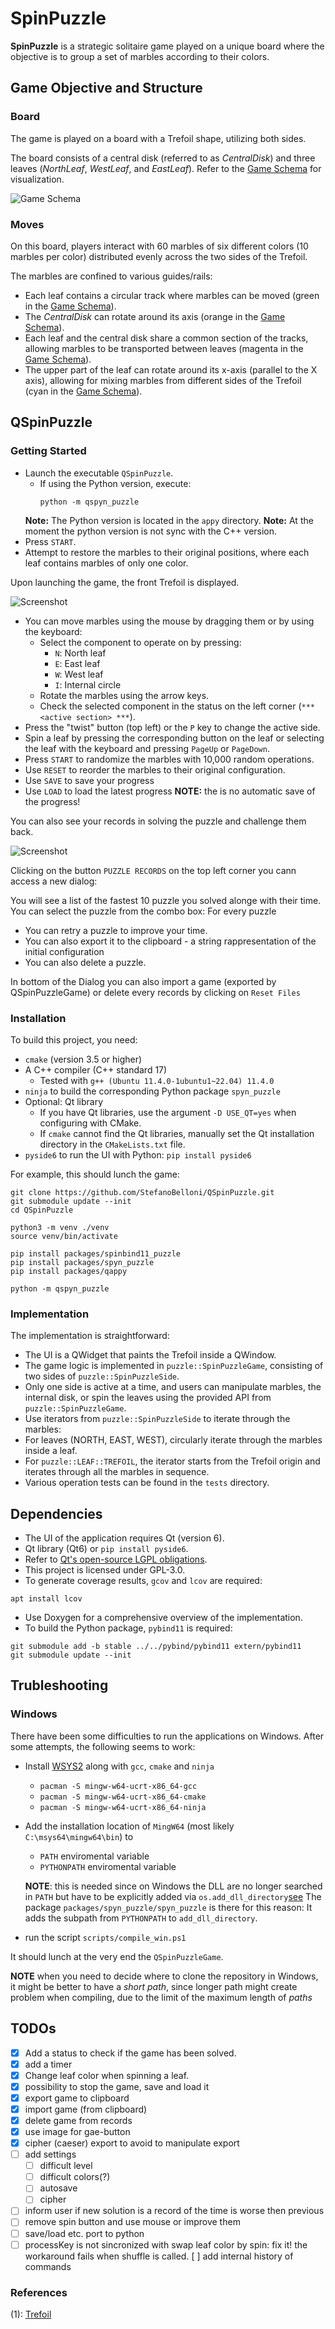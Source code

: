 # SpinPuzzle

**SpinPuzzle** is a strategic solitaire game played on a unique board where the objective is to group a set of marbles according to their colors.

## Game Objective and Structure

### Board

The game is played on a board with a Trefoil shape, utilizing both sides.

The board consists of a central disk (referred to as *CentralDisk*) and three leaves (*NorthLeaf*, *WestLeaf*, and *EastLeaf*). Refer to the [Game Schema](./images/spin_puzzle.png) for visualization.

![Game Schema](./images/spin_puzzle.png)

### Moves

On this board, players interact with 60 marbles of six different colors (10 marbles per color) distributed evenly across the two sides of the Trefoil.

The marbles are confined to various guides/rails:
- Each leaf contains a circular track where marbles can be moved (green in the [Game Schema](./images/spin_puzzle.png)).
- The *CentralDisk* can rotate around its axis (orange in the [Game Schema](./images/spin_puzzle.png)).
- Each leaf and the central disk share a common section of the tracks, allowing marbles to be transported between leaves (magenta in the [Game Schema](./images/spin_puzzle.png)).
- The upper part of the leaf can rotate around its x-axis (parallel to the X axis), allowing for mixing marbles from different sides of the Trefoil (cyan in the [Game Schema](./images/spin_puzzle.png)).

## QSpinPuzzle

### Getting Started

- Launch the executable `QSpinPuzzle`.
  - If using the Python version, execute:
    ```
    python -m qspyn_puzzle 
    ```
  **Note:** The Python version is located in the `appy` directory.
  **Note:** At the moment the python version is not sync with the C++ version.
- Press `START`.
- Attempt to restore the marbles to their original positions, where each leaf contains marbles of only one color.

Upon launching the game, the front Trefoil is displayed.

![Screenshot](./images/spin_puzzle_play.gif)

- You can move marbles using the mouse by dragging them or by using the keyboard:
  - Select the component to operate on by pressing:
    - `N`: North leaf
    - `E`: East leaf
    - `W`: West leaf
    - `I`: Internal circle
  - Rotate the marbles using the arrow keys.
  - Check the selected component in the status on the left corner (`*** <active section> ***`).
- Press the "twist" button (top left) or the `P` key to change the active side.
- Spin a leaf by pressing the corresponding button on the leaf or selecting the leaf with the keyboard and pressing `PageUp` or `PageDown`.
- Press `START` to randomize the marbles with 10,000 random operations.
- Use `RESET` to reorder the marbles to their original configuration.
- Use `SAVE` to save your progress
- Use `LOAD` to load the latest progress
**NOTE:** the is no automatic save of the progress!

You can also see your records in solving the puzzle and challenge them back.

![Screenshot](./images/records_import_export.png)

Clicking on the button `PUZZLE RECORDS` on the top left corner you cann access
a new dialog:

You will see a list of the fastest 10 puzzle you solved alonge with their time.
You can select the puzzle from the combo box:
For every puzzle
* You can retry a puzzle to improve your time.
* You can also export it to the clipboard - a string rappresentation of the initial configuration
* You can also delete a puzzle.

In bottom of the Dialog you can also import a game (exported by QSpinPuzzleGame)
or delete every records by clicking on `Reset Files`

### Installation

To build this project, you need:
- `cmake` (version 3.5 or higher)
- A C++ compiler (C++ standard 17)
  - Tested with `g++ (Ubuntu 11.4.0-1ubuntu1~22.04) 11.4.0`
- `ninja` to build the corresponding Python package `spyn_puzzle`
- Optional: Qt library
  - If you have Qt libraries, use the argument `-D USE_QT=yes` when configuring with CMake.
  - If `cmake` cannot find the Qt libraries, manually set the Qt installation directory in the `CMakeLists.txt` file.
- `pyside6` to run the UI with Python:
         `pip install pyside6` 

For example, this should lunch the game:

```
git clone https://github.com/StefanoBelloni/QSpinPuzzle.git
git submodule update --init
cd QSpinPuzzle

python3 -m venv ./venv
source venv/bin/activate

pip install packages/spinbind11_puzzle
pip install packages/spyn_puzzle
pip install packages/qappy

python -m qspyn_puzzle
```

### Implementation

The implementation is straightforward:
- The UI is a QWidget that paints the Trefoil inside a QWindow.
- The game logic is implemented in `puzzle::SpinPuzzleGame`, consisting of two sides of `puzzle::SpinPuzzleSide`.
- Only one side is active at a time, and users can manipulate marbles, the internal disk, or spin the leaves using the provided API from `puzzle::SpinPuzzleGame`.
- Use iterators from `puzzle::SpinPuzzleSide` to iterate through the marbles:
- For leaves (NORTH, EAST, WEST), circularly iterate through the marbles inside a leaf.
- For `puzzle::LEAF::TREFOIL`, the iterator starts from the Trefoil origin and iterates through all the marbles in sequence.
- Various operation tests can be found in the `tests` directory.

## Dependencies

- The UI of the application requires Qt (version 6).
- Qt library (Qt6) or `pip install pyside6`.
- Refer to [Qt's open-source LGPL obligations](https://www.qt.io/licensing/open-source-lgpl-obligations).
- This project is licensed under GPL-3.0.
- To generate coverage results, `gcov` and `lcov` are required:

```
apt install lcov
```

- Use Doxygen for a comprehensive overview of the implementation.
- To build the Python package, `pybind11` is required:

```
git submodule add -b stable ../../pybind/pybind11 extern/pybind11
git submodule update --init
```

## Trubleshooting

### Windows

There have been some difficulties to run the applications on Windows.
After some attempts, the following seems to work:

* Install [WSYS2](https://www.msys2.org/) along with `gcc`, `cmake` and `ninja`
  - `pacman -S mingw-w64-ucrt-x86_64-gcc`
  - `pacman -S mingw-w64-ucrt-x86_64-cmake`
  - `pacman -S mingw-w64-ucrt-x86_64-ninja`

* Add the installation location of `MingW64` (most likely `C:\msys64\mingw64\bin`) to
   - `PATH` enviromental variable
   - `PYTHONPATH` enviromental variable
   
   **NOTE**: this is needed since on Windows the DLL
      are no longer searched in `PATH` but have to be explicitly added via
      `os.add_dll_directory`[see](https://github.com/pytest-dev/pytest/discussions/10692)
      The package `packages/spyn_puzzle/spyn_puzzle` is there for this reason:
      It adds the subpath from `PYTHONPATH` to `add_dll_directory`.

* run the script `scripts/compile_win.ps1`

It should lunch at the very end the `QSpinPuzzleGame`.

**NOTE** when you need to decide where to clone the repository in Windows,
it might be better to have a _short path_, since longer path might create
problem when compiling, due to the limit of the maximum length of _paths_

## TODOs

- [x] Add a status to check if the game has been solved.
- [x] add a timer
- [x] Change leaf color when spinning a leaf.
- [x] possibility to stop the game, save and load it
- [x] export game to clipboard
- [x] import game (from clipboard)
- [x] delete game from records
- [x] use image for gae-button
- [x] cipher (caeser) export to avoid to manipulate export
- [ ] add settings
    - [ ] difficult level
    - [ ] difficult colors(?)
    - [ ] autosave
    - [ ] cipher
- [ ] inform user if new solution is a record of the time is worse then previous
- [ ] remove spin button and use mouse or improve them
- [ ] save/load etc. port to python
- [ ] processKey is not sincronized with swap leaf color by spin: fix it!
      the workaround fails when shuffle is called.
  [ ] add internal history of commands

### References

(1): [Trefoil](https://en.wikipedia.org/wiki/Trefoil)
